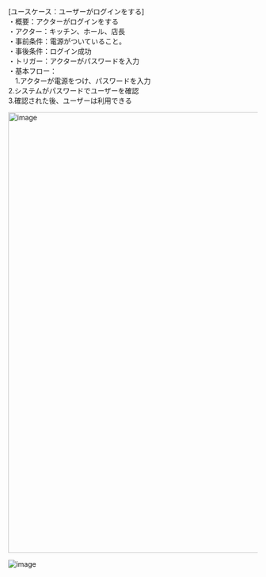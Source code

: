 [ユースケース：ユーザーがログインをする]    
・概要：アクターがログインをする  
・アクター：キッチン、ホール、店長  
・事前条件：電源がついていること。    
・事後条件：ログイン成功   
・トリガー：アクターがパスワードを入力     
・基本フロー：      
　1.アクターが電源をつけ、パスワードを入力    
  2.システムがパスワードでユーザーを確認   
  3.確認された後、ユーザーは利用できる  

  <img width="891" alt="image" src="https://github.com/urakawa-es5/security/assets/119495449/5d8e9b3f-1514-4d26-84e5-30edb20e0529">  
  
![image](https://github.com/urakawa-es5/security/assets/58736165/5a007e7f-ac26-4efb-a677-7cecef7b59d0)



